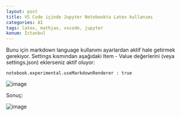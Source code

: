 ```yaml
---
layout: post
title: VS Code içinde Jupyter Notebookta Latex kullanımı
categories: AI
tags: latex, mathjax, vscode, jupyter
konum: İstanbul
---
```



Bunu için markdown language kullanımı ayarlardan aktif hale getirmek gerekiyor.
Settings kısmından aşağıdaki Item - Value değerlerini (veya settings.json) eklerseniz aktif oluyor:

<code>notebook.experimental.useMarkdownRenderer : true</code>

![image](https://github.com/user-attachments/assets/5bcd1457-f71e-4898-b167-69c6bf9c55bf)

Sonuç:

![image](https://github.com/user-attachments/assets/464710b5-0741-4f72-ae63-5c11acb9fd4b)
